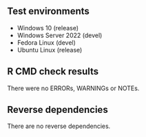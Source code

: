 
## Test environments

* Windows 10 (release)
* Windows Server 2022 (devel)
* Fedora Linux (devel)
* Ubuntu Linux (release)

## R CMD check results
There were no ERRORs, WARNINGs or NOTEs.

## Reverse dependencies
There are no reverse dependencies.

